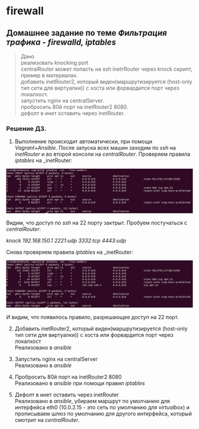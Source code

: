 # firewall
## Домашнее задание по теме _Фильтрация трафика - firewalld, iptables_  
> Дано  
реализовать knocking port  
centralRouter может попасть на ssh inetrRouter через knock скрипт, пример в материалах.  
добавить inetRouter2, который виден(маршрутизируется (host-only тип сети для виртуалки)) с хоста или форвардится порт через локалхост.  
запустить nginx на centralServer.  
пробросить 80й порт на inetRouter2 8080.  
дефолт в инет оставить через inetRouter.  

### Решение ДЗ.  
1. Выполнение происходит автоматически, при помощи _Vagrant+Ansible_. После запуска всех машин заходим по _ssh_ на _inetRouter_ 
и во второй консоли на _centralRouter_. Проверяем правила _iptables_ на _inetRouter:  

![](https://github.com/Vitaliy7/firewall/blob/main/screenshots/1.png?raw=true)  

Видим, что доступ по _ssh_ на 22 порту зактрыт. Пробуем постучаться с _centralRouter_:  

_knock 192.168.150.1 2221:udp 3332:tcp 4443:udp_  

Снова проверяем правила _iptables_ на _inetRouter:  

![](https://github.com/Vitaliy7/firewall/blob/main/screenshots/2.png?raw=true)  

И видим, что появилось правило, разрешающее доступ на 22 порт. 

2. Добавить inetRouter2, который виден(маршрутизируется (host-only тип сети для виртуалки)) с хоста или форвардится порт через локалхост  
Реализовано в _ansible_  

3. Запустить nginx на centralServer  
Реализовано в _ansible_  

4. Пробросить 80й порт на inetRouter2 8080  
Реализовано в _ansible_  при помощи правил _iptables_  

5. Дефолт в инет оставить через inetRouter  
Реализовано в _ansible_, убираем маршрут по умолчанию для интерфейса eth0 (10.0.2.15 - это сеть по умолчанию для _virtualbox_) 
и прописываем шлюз по умолчанию для другого интерфейса, который смотрит на _centralRouter_.
